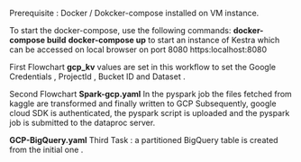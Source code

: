 Prerequisite :
Docker / Dokcker-compose installed on VM instance.

To start the docker-compose, use the following commands: 
**docker-compose build**
**docker-compose up**
to start an instance of Kestra which can be accessed on local browser on port 8080
https:localhost:8080

First Flowchart
**gcp_kv** values are set in this workflow to set the Google Credentials , ProjectId , Bucket ID and Dataset .

Second Flowchart
**Spark-gcp.yaml**
In the pyspark job the files fetched from kaggle  are transformed and finally written to GCP
Subsequently, google cloud SDK is authenticated, 
the pyspark script is uploaded and the pyspark job is submitted to the dataproc server.

**GCP-BigQuery.yaml**
Third Task : a partitioned BigQuery table is created from the initial one .

